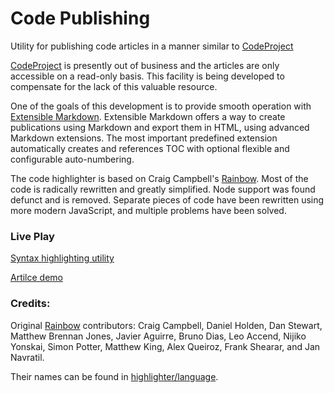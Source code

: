 # Code Publishing

Utility for publishing code articles in a manner similar to [CodeProject](https://www.CodeProject.com)

[CodeProject](https://www.CodeProject.com) is presently out of business and the articles are only accessible on a read-only basis.
This facility is being developed to compensate for the lack of this valuable resource.

One of the goals of this development is to provide smooth operation with [Extensible Markdown](https://marketplace.visualstudio.com/items?itemName=sakryukov.extensible-markdown).
Extensible Markdown offers a way to create publications using Markdown and export them in HTML, using advanced Markdown extensions. The most important predefined extension automatically creates and references TOC with optional flexible and configurable auto-numbering.

The code highlighter is based on Craig Campbell's [Rainbow](https://github.com/ccampbell/rainbow). Most of the code is radically rewritten and greatly simplified. Node support was found defunct and is removed. Separate pieces of code
have been rewritten using more modern JavaScript, and multiple problems have been solved.

### Live Play

[Syntax highlighting utility](https://sakryukov.github.io/code-publishing/highlight-utility/index.html)

[Artilce demo](https://sakryukov.github.io/code-publishing/demo/index.html)

### Credits:

Original [Rainbow](https://github.com/ccampbell/rainbow) contributors:
Craig Campbell, Daniel Holden, Dan Stewart, Matthew Brennan Jones, Javier Aguirre, Bruno Dias, Leo Accend, Nijiko Yonskai, Simon Potter, Matthew King, Alex Queiroz, Frank Shearar, and Jan Navratil.

Their names can be found in [highlighter/language](https://github.com/SAKryukov/code-publishing/tree/main/highlighter/language).

